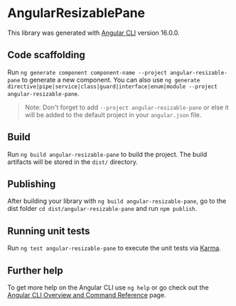 # AngularResizablePane

This library was generated with [Angular CLI](https://github.com/angular/angular-cli) version 16.0.0.

## Code scaffolding

Run `ng generate component component-name --project angular-resizable-pane` to generate a new component. You can also use `ng generate directive|pipe|service|class|guard|interface|enum|module --project angular-resizable-pane`.
> Note: Don't forget to add `--project angular-resizable-pane` or else it will be added to the default project in your `angular.json` file. 

## Build

Run `ng build angular-resizable-pane` to build the project. The build artifacts will be stored in the `dist/` directory.

## Publishing

After building your library with `ng build angular-resizable-pane`, go to the dist folder `cd dist/angular-resizable-pane` and run `npm publish`.

## Running unit tests

Run `ng test angular-resizable-pane` to execute the unit tests via [Karma](https://karma-runner.github.io).

## Further help

To get more help on the Angular CLI use `ng help` or go check out the [Angular CLI Overview and Command Reference](https://angular.io/cli) page.
